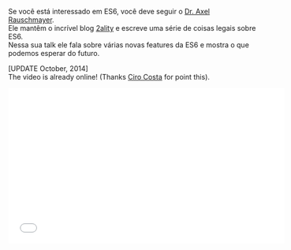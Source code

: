 <!--
layout: post
title: O que podemos esperar do novo JavaScript
date: 2014-08-29T03:04:03.666Z
comments: true
published: true
keywords: talks
description: Slides da palestra do Dr. Axel Rauschmayer sobre o que podemos esperar da nova versão do JavaScript
categories: talks, videos
authorName: Jaydson Gomes
authorLink: http://twitter.com/jaydson
authorDescription: Web Carpenter - BrazilJS - http://nasc.io
authorPicture: https://s.gravatar.com/avatar/572696200604e59baa59ee90d61f7d02?s=80
-->
Se você está interessado em ES6, você deve seguir o [Dr. Axel Rauschmayer](https://twitter.com/rauschma).<!--more-->  
Ele mantêm o incrível blog [2ality](http://www.2ality.com/) e escreve uma série de coisas legais sobre ES6.  
Nessa sua talk ele fala sobre várias novas features da ES6 e mostra o que podemos esperar do futuro.  
<script async class="speakerdeck-embed" data-id="4126347010d6013231af66d414c0f9a8" data-ratio="1.33333333333333" src="//speakerdeck.com/assets/embed.js"></script>  

[UPDATE October, 2014]  
The video is already online! (Thanks [Ciro Costa](https://github.com/cirocosta) for point this).  
<iframe width="560" height="315" src="//www.youtube.com/embed/G21rdWfa_as" frameborder="0" allowfullscreen></iframe>
